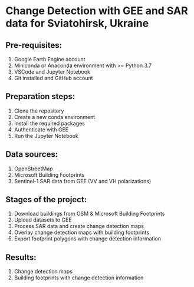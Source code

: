 # Change Detection with GEE and SAR data for Sviatohirsk, Ukraine

## Pre-requisites:
1. Google Earth Engine account
1. Miniconda or Anaconda environment with >= Python 3.7
1. VSCode and Jupyter Notebook
1. Git installed and GitHub account

## Preparation steps:
1. Clone the repository
1. Create a new conda environment
1. Install the required packages
1. Authenticate with GEE
1. Run the Jupyter Notebook

## Data sources:
1. OpenStreetMap
1. Microsoft Building Footprints
1. Sentinel-1 SAR data from GEE (VV and VH polarizations)

## Stages of the project:
1. Download buildings from OSM & Microsoft Building Footprints
1. Upload datasets to GEE
1. Process SAR data and create change detection maps
1. Overlay change detection maps with building footprints
1. Export footprint polygons with change detection information

## Results:
1. Change detection maps
1. Building footprints with change detection information
